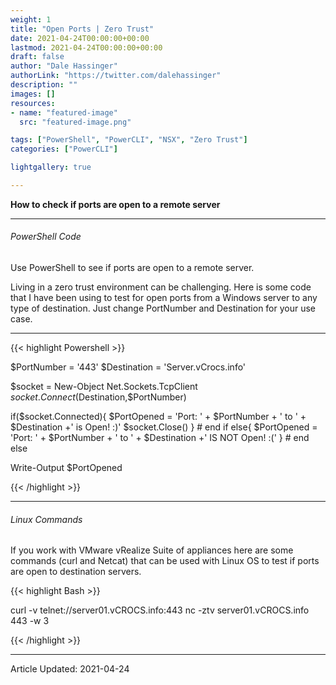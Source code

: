 ```yaml
---
weight: 1
title: "Open Ports | Zero Trust"
date: 2021-04-24T00:00:00+00:00
lastmod: 2021-04-24T00:00:00+00:00
draft: false
author: "Dale Hassinger"
authorLink: "https://twitter.com/dalehassinger"
description: ""
images: []
resources:
- name: "featured-image"
  src: "featured-image.png"

tags: ["PowerShell", "PowerCLI", "NSX", "Zero Trust"]
categories: ["PowerCLI"]

lightgallery: true

---
```


**How to check if ports are open to a remote server**

<!--more-->

---

###### PowerShell Code

Use PowerShell to see if ports are open to a remote server.

Living in a zero trust environment can be challenging. Here is some code that I have been using to test for open ports from a Windows server to any type of destination. Just change PortNumber and Destination for your use case.

---

{{< highlight Powershell >}}

$PortNumber = '443'
$Destination = 'Server.vCrocs.info'

$socket = New-Object Net.Sockets.TcpClient
$socket.Connect($Destination,$PortNumber)

if($socket.Connected){
    $PortOpened = 'Port: ' + $PortNumber + ' to ' + $Destination +' is Open! :)'
    $socket.Close()
} # end if
else{
    $PortOpened = 'Port: ' + $PortNumber + ' to ' + $Destination +' IS NOT Open! :('
} # end else

Write-Output  $PortOpened

{{< /highlight >}}

---

###### Linux Commands

If you work with VMware vRealize Suite of appliances here are some commands (curl and Netcat) that can be used with Linux OS to test if ports are open to destination servers.  

{{< highlight Bash >}}

curl -v telnet://server01.vCROCS.info:443
nc -ztv server01.vCROCS.info 443 -w 3

{{< /highlight >}}

---

Article Updated: 2021-04-24